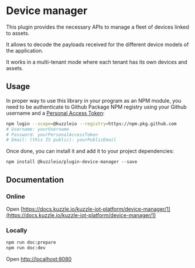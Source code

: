 # Device manager

This plugin provides the necessary APIs to manage a fleet of devices linked to assets.

It allows to decode the payloads received for the different device models of the application.

It works in a multi-tenant mode where each tenant has its own devices and assets.

## Usage

In proper way to use this library in your program as an NPM module, you need to be authenticate to Github Package NPM registry using your Github username and a [Personal Access Token](https://github.com/settings/tokens):
```sh
npm login --scope=@kuzzleio --registry=https://npm.pkg.github.com
# Username: yourUsername
# Password: yourPersonalAccessToken
# Email: (this IS public): yourPublicEmail
```
Once done, you can install it and add it to your project dependencies:
```
npm install @kuzzleio/plugin-device-manager --save 
```

## Documentation

### Online

Open [https://docs.kuzzle.io/kuzzle-iot-platform/device-manager/1](https://docs.kuzzle.io/kuzzle-iot-platform/device-manager/1)

### Locally

```bash
npm run doc:prepare
npm run doc:dev
```

Open [http://localhost:8080](http://localhost:8080)

